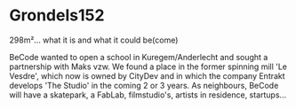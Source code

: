 # Grondels152
298m²... what it is and what it could be(come)

BeCode wanted to open a school in Kuregem/Anderlecht and sought a partnership with Maks vzw. We found a place in the former spinning mill 'Le Vesdre', which now is owned by CityDev and in which the company Entrakt develops 'The Studio' in the coming 2 or 3 years.
As neighbours, BeCode will have a skatepark, a FabLab, filmstudio's, artists in residence, startups...
